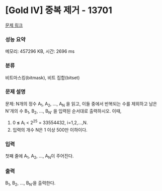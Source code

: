 # [Gold IV] 중복 제거 - 13701 

[문제 링크](https://www.acmicpc.net/problem/13701) 

### 성능 요약

메모리: 457296 KB, 시간: 2696 ms

### 분류

비트마스킹(bitmask), 비트 집합(bitset)

### 문제 설명

<p>문제: N개의 정수 A<sub>1</sub>, A<sub>2</sub>, ..., A<sub>N</sub> 을 읽고, 이들 중에서 반복되는 수를 제외하고 남은 N'개의 수 B<sub>1</sub>, B<sub>2</sub>, ..., B<sub>N’</sub> 을 입력된 순서대로 출력하시오. 이때,</p>

<ol>
	<li>0 <strong>≤</strong> A<sub>i</sub> < 2<sup>25</sup> = 33554432, i=1,2,…,N.</li>
	<li>입력의 개수 N은 1 이상 500만 이하이다.</li>
</ol>

### 입력 

 <p>첫째 줄에 A<sub>1</sub>, A<sub>2</sub>, ..., A<sub>N</sub>이 주어진다.</p>

### 출력 

 <p>B<sub>1</sub>, B<sub>2</sub>, ..., B<sub>N’</sub>을 출력한다.</p>


